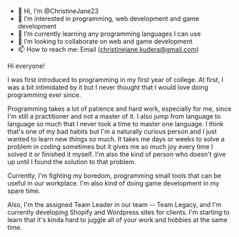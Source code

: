                                                           
- 👋 Hi, I’m @ChristineJane23
- 👀 I’m interested in programming, web development and game development
- 🌱 I’m currently learning any programming languages I can use
- 💞️ I’m looking to collaborate on web and game development
- 📫 How to reach me: Email (christinejane.kudera@gmail.com)

Hi everyone!

I was first introduced to programming in my first year of college. At first, I was a bit intimidated by it but I never thought that I would love doing programming ever since.

Programming takes a lot of patience and hard work, especially for me, since I'm still a practitioner and not a master of it. I also jump from language to language so much that I never took a time to master one language. I think that's one of my bad habits but I'm a naturally curious person and I just wanted to learn new things so much. It takes me days or weeks to solve a problem in coding sometimes but it gives me so much joy every time I solved it or finished it myself. I'm also the kind of person who doesn't give up until I found the solution to that problem.

Currently, I'm fighting my boredom, programming small tools that can be useful in our workplace. I'm also kind of doing game development in my spare time. 

Also, I'm the assigned Team Leader in our team -- Team Legacy, and I'm currently developing Shopify and Wordpress sites for clients. I'm starting to learn that it's kinda hard to juggle all of your work and hobbies at the same time.

<!---
ChristineJane23/ChristineJane23 is a ✨ special ✨ repository because its `README.md` (this file) appears on your GitHub profile.
You can click the Preview link to take a look at your changes.
--->
